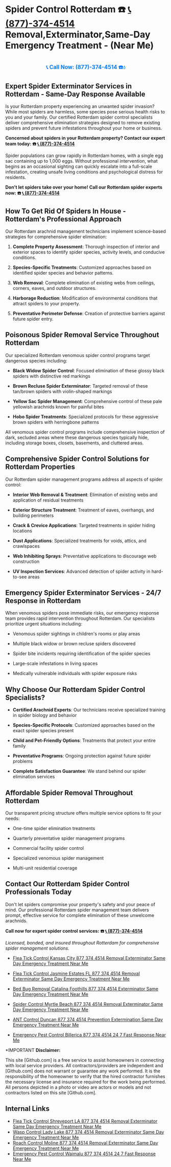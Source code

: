 # Spider Control Rotterdam ☎️ [📞 (877)-374-4514](https://pest-control-4514.netlify.app) Removal,Exterminator,Same-Day Emergency Treatment - (Near Me)
# 

<p align="center" style="font-size: 1.2em; font-weight: bold; margin: 20px 0;">
  <a href="https://pest-control-4514.netlify.app" target="_blank" style="color: #007BFF; text-decoration: none;">📞 Call Now: (877)-374-4514 ☎️💧</a>
</p>

## Expert Spider Exterminator Services in Rotterdam - Same-Day Response Available

Is your Rotterdam property experiencing an unwanted spider invasion? While most spiders are harmless, some species pose serious health risks to you and your family. Our certified Rotterdam spider control specialists deliver comprehensive elimination strategies designed to remove existing spiders and prevent future infestations throughout your home or business.

**Concerned about spiders in your Rotterdam property? Contact our expert team today: ☎️ [📞 (877)-374-4514](https://pest-control-4514.netlify.app)**

Spider populations can grow rapidly in Rotterdam homes, with a single egg sac containing up to 1,000 eggs. Without professional intervention, what begins as an occasional sighting can quickly escalate into a full-scale infestation, creating unsafe living conditions and psychological distress for residents.

**Don't let spiders take over your home! Call our Rotterdam spider experts now: ☎️ [📞 (877)-374-4514](https://pest-control-4514.netlify.app)**

## How To Get Rid Of Spiders In House - Rotterdam's Professional Approach

Our Rotterdam arachnid management technicians implement science-based strategies for comprehensive spider elimination:

1. **Complete Property Assessment**: Thorough inspection of interior and exterior spaces to identify spider species, activity levels, and conducive conditions.

2. **Species-Specific Treatments**: Customized approaches based on identified spider species and behavior patterns.

3. **Web Removal**: Complete elimination of existing webs from ceilings, corners, eaves, and outdoor structures.

4. **Harborage Reduction**: Modification of environmental conditions that attract spiders to your property.

5. **Preventative Perimeter Defense**: Creation of protective barriers against future spider entry.

## Poisonous Spider Removal Service Throughout Rotterdam

Our specialized Rotterdam venomous spider control programs target dangerous species including:

- **Black Widow Spider Control**: Focused elimination of these glossy black spiders with distinctive red markings

- **Brown Recluse Spider Exterminator**: Targeted removal of these tan/brown spiders with violin-shaped markings

- **Yellow Sac Spider Management**: Comprehensive control of these pale yellowish arachnids known for painful bites

- **Hobo Spider Treatments**: Specialized protocols for these aggressive brown spiders with herringbone patterns

All venomous spider control programs include comprehensive inspection of dark, secluded areas where these dangerous species typically hide, including storage boxes, closets, basements, and cluttered areas.

## Comprehensive Spider Control Solutions for Rotterdam Properties

Our Rotterdam spider management programs address all aspects of spider control:

- **Interior Web Removal & Treatment**: Elimination of existing webs and application of residual treatments

- **Exterior Structure Treatment**: Treatment of eaves, overhangs, and building perimeters

- **Crack & Crevice Applications**: Targeted treatments in spider hiding locations

- **Dust Applications**: Specialized treatments for voids, attics, and crawlspaces

- **Web Inhibiting Sprays**: Preventative applications to discourage web construction

- **UV Inspection Services**: Advanced detection of spider activity in hard-to-see areas

## Emergency Spider Exterminator Services - 24/7 Response in Rotterdam

When venomous spiders pose immediate risks, our emergency response team provides rapid intervention throughout Rotterdam. Our specialists prioritize urgent situations including:

- Venomous spider sightings in children's rooms or play areas

- Multiple black widow or brown recluse spiders discovered

- Spider bite incidents requiring identification of the spider species

- Large-scale infestations in living spaces

- Medically vulnerable individuals with spider exposure risks

## Why Choose Our Rotterdam Spider Control Specialists?

- **Certified Arachnid Experts**: Our technicians receive specialized training in spider biology and behavior

- **Species-Specific Protocols**: Customized approaches based on the exact spider species present

- **Child and Pet-Friendly Options**: Treatments that protect your entire family

- **Preventative Programs**: Ongoing protection against future spider problems

- **Complete Satisfaction Guarantee**: We stand behind our spider elimination services

## Affordable Spider Removal Throughout Rotterdam

Our transparent pricing structure offers multiple service options to fit your needs:

- One-time spider elimination treatments

- Quarterly preventative spider management programs

- Commercial facility spider control

- Specialized venomous spider management

- Multi-unit residential coverage

## Contact Our Rotterdam Spider Control Professionals Today

Don't let spiders compromise your property's safety and your peace of mind. Our professional Rotterdam spider management team delivers prompt, effective service for complete elimination of these unwelcome arachnids.

**Call now for expert spider control services: ☎️ [📞 (877)-374-4514](https://pest-control-4514.netlify.app)**

*Licensed, bonded, and insured throughout Rotterdam for comprehensive spider management solutions.*


- [Flea Tick Control Kansas City 877 374 4514 Removal Exterminator Same Day Emergency Treatment Near Me](https://github.com/allyoucaneatsushiin/pest-control/blob/main/Flea-Tick-Control-Kansas-City-877-374-4514-Removal-Exterminator-Same-Day-Emergency-Treatment-Near-Me.md)
- [Flea Tick Control Jasmine Estates FL 877 374 4514 Removal Exterminator Same Day Emergency Treatment Near Me](https://github.com/allyoucaneatsushiin/pest-control/blob/main/Flea-Tick-Control-Jasmine-Estates-FL-877-374-4514-Removal-Exterminator-Same-Day-Emergency-Treatment-Near-Me.md)
- [Bed Bug Removal Catalina Foothills 877 374 4514 Exterminator Same Day Emergency Treatment Near Me](https://github.com/allyoucaneatsushiin/pest-control/blob/main/Bed-Bug-Removal-Catalina-Foothills-877-374-4514-Exterminator-Same-Day-Emergency-Treatment-Near-Me.md)


- [Spider Control Myrtle Beach 877 374 4514 Removal Exterminator Same Day Emergency Treatment Near Me](https://github.com/allyoucaneatsushiin/pest-control/blob/main/Spider-Control-Myrtle-Beach-877-374-4514-Removal-Exterminator-Same-Day-Emergency-Treatment-Near-Me.md)
- [ANT Control Duncan 877 374 4514 Prevention Extermination Same Day Emergency Treatment Near Me](https://github.com/allyoucaneatsushiin/pest-control/blob/main/ANT-Control-Duncan-877-374-4514-Prevention-Extermination-Same-Day-Emergency-Treatment-Near-Me.md)
- [Emergency Pest Control Billerica 877 374 4514 24 7 Fast Response Near Me](https://github.com/allyoucaneatsushiin/pest-control/blob/main/Emergency-Pest-Control-Billerica-877-374-4514-24-7-Fast-Response-Near-Me.md)


*IMPORTANT **Disclaimer:**  

This site [Github.com] is a free service to assist homeowners in connecting with local service providers. All contractors/providers are independent and [Github.com] does not warrant or guarantee any work performed. It is the responsibility of the homeowner to verify that the hired contractor furnishes the necessary license and insurance required for the work being performed. All persons depicted in a photo or video are actors or models and not contractors listed on this site [Github.com].


## Internal Links
- [Flea Tick Control Shreveport LA 877 374 4514 Removal Exterminator Same Day Emergency Treatment Near Me](https://github.com/allyoucaneatsushiin/pest-control/blob/main/Flea-Tick-Control-Shreveport-LA-877-374-4514-Removal-Exterminator-Same-Day-Emergency-Treatment-Near-Me.md)
- [Wasp Control Lady Lake 877 374 4514 Removal Exterminator Same Day Emergency Treatment Near Me](https://github.com/allyoucaneatsushiin/pest-control/blob/main/Wasp-Control-Lady-Lake-877-374-4514-Removal-Exterminator-Same-Day-Emergency-Treatment-Near-Me.md)
- [Roach Control Moline 877 374 4514 Removal Exterminator Same Day Emergency Treatment Near Me](https://github.com/allyoucaneatsushiin/pest-control/blob/main/Roach-Control-Moline-877-374-4514-Removal-Exterminator-Same-Day-Emergency-Treatment-Near-Me.md)
- [Emergency Pest Control Waimalu 877 374 4514 24 7 Fast Response Near Me](https://github.com/allyoucaneatsushiin/pest-control/blob/main/Emergency-Pest-Control-Waimalu-877-374-4514-24-7-Fast-Response-Near-Me.md)
